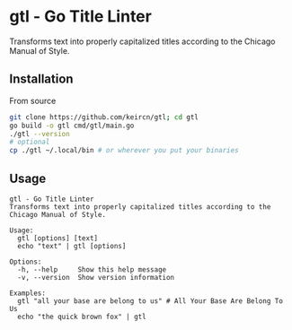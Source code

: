 # gtl - Go Title Linter

Transforms text into properly capitalized titles according to the Chicago Manual of Style.

## Installation

From source

```sh
git clone https://github.com/keircn/gtl; cd gtl
go build -o gtl cmd/gtl/main.go
./gtl --version
# optional
cp ./gtl ~/.local/bin # or wherever you put your binaries
```

## Usage

```
gtl - Go Title Linter
Transforms text into properly capitalized titles according to the Chicago Manual of Style.

Usage:
  gtl [options] [text]
  echo "text" | gtl [options]

Options:
  -h, --help     Show this help message
  -v, --version  Show version information

Examples:
  gtl "all your base are belong to us" # All Your Base Are Belong To Us
  echo "the quick brown fox" | gtl
```

